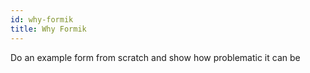 ```yaml
---
id: why-formik
title: Why Formik
---
```


Do an example form from scratch and show how problematic it can be
